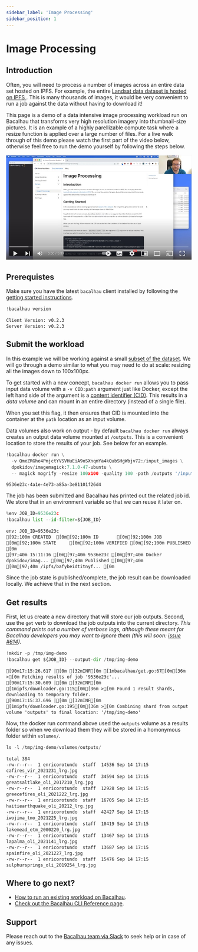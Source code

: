 ```yaml
---
sidebar_label: 'Image Processing'
sidebar_position: 1
---
```

# Image Processing


## Introduction

Often, you will need to process a number of images across an entire data set hosted on IPFS. For example, the entire [Landsat data dataset is hosted on IPFS ](https://ipfs.io/ipfs/QmeZRGhe4PmjctYVSVHuEiA9oSXnqmYa4kQubSHgWbjv72). This is many thousands of images, it would be very convenient to run a job against the data without having to download it!

This page is a demo of a data intensive image processing workload run on Bacalhau that transforms very high resolution imagery into thumbnail-size pictures.
It is an example of a highly parellizable compute task where a resize function is applied over a large number of files.
For a live walk through of this demo please watch the first part of the video below, otherwise feel free to run the demo yourself by following the steps below.

[![Bacalhau Intro Video](/img/Bacalhau_Intro_Video_thumbnail.jpg)](https://www.youtube.com/watch?v=wkOh05J5qgA)

## Prerequistes

Make sure you have the latest `bacalhau` client installed by following the [getting started instructions](../../../getting-started/installation).


```python
!bacalhau version
```

    Client Version: v0.2.3
    Server Version: v0.2.3


## Submit the workload

In this example we will be working against a small [subset of the dataset](https://ipfs.io/ipfs/QmeZRGhe4PmjctYVSVHuEiA9oSXnqmYa4kQubSHgWbjv72). We will go through a demo similar to what you may need to do at scale: resizing all the images down to 100x100px.

To get started with a new concept, `bacalhau docker run` allows you to pass input data volume with a `-v CID:path` argument just like Docker, except the left hand side of the argument is a [content identifier (CID)](https://github.com/multiformats/cid).
This results in a *data volume* and can mount in an entire directory (instead of a single file).

When you set this flag, it then ensures that CID is mounted into the container at the `path` location as an input volume.

Data volumes also work on output - by default `bacalhau docker run` always creates an output data volume mounted at `/outputs`.
This is a convenient location to store the results of your job. See below for an example.


```python
!bacalhau docker run \
  -v QmeZRGhe4PmjctYVSVHuEiA9oSXnqmYa4kQubSHgWbjv72:/input_images \
  dpokidov/imagemagick:7.1.0-47-ubuntu \
  -- magick mogrify -resize 100x100 -quality 100 -path /outputs '/input_images/*.jpg'
```

    9536e23c-4a1e-4e73-a85a-3e81101f26d4


The job has been submitted and Bacalhau has printed out the related job id.
We store that in an environment variable so that we can reuse it later on.


```python
%env JOB_ID=9536e23c
!bacalhau list --id-filter=${JOB_ID}
```

    env: JOB_ID=9536e23c
    [92;100m CREATED  [0m[92;100m ID       [0m[92;100m JOB                     [0m[92;100m STATE     [0m[92;100m VERIFIED [0m[92;100m PUBLISHED               [0m
    [97;40m 15:11:16 [0m[97;40m 9536e23c [0m[97;40m Docker dpokidov/imag... [0m[97;40m Published [0m[97;40m          [0m[97;40m /ipfs/bafybeidtitnyf... [0m


Since the job state is published/complete, the job result can be downloaded locally.
We achieve that in the next section.

## Get results

First, let us create a new directory that will store our job outputs.
Second, use the `get` verb to download the job outputs into the current directory.
_This command prints out a number of verbose logs, although these meant for Bacalhau developers you may want to ignore them (this will soon: [issue #614](https://github.com/filecoin-project/bacalhau/issues/614))._


```python
!mkdir -p /tmp/img-demo
!bacalhau get ${JOB_ID} --output-dir /tmp/img-demo
```

    [90m17:15:26.617 |[0m [32mINF[0m [1mbacalhau/get.go:67[0m[36m >[0m Fetching results of job '9536e23c'...
    [90m17:15:30.609 |[0m [32mINF[0m [1mipfs/downloader.go:115[0m[36m >[0m Found 1 result shards, downloading to temporary folder.
    [90m17:15:37.696 |[0m [32mINF[0m [1mipfs/downloader.go:195[0m[36m >[0m Combining shard from output volume 'outputs' to final location: '/tmp/img-demo'


Now, the docker run command above used the `outputs` volume as a results folder so when we download them they will be stored in a homonymous folder within `volumes/`.


```python
ls -l /tmp/img-demo/volumes/outputs/
```

    total 384
    -rw-r--r--  1 enricorotundo  staff  14536 Sep 14 17:15 cafires_vir_2021231_lrg.jpg
    -rw-r--r--  1 enricorotundo  staff  34594 Sep 14 17:15 greatsaltlake_oli_2017210_lrg.jpg
    -rw-r--r--  1 enricorotundo  staff  12928 Sep 14 17:15 greecefires_oli_2021222_lrg.jpg
    -rw-r--r--  1 enricorotundo  staff  16705 Sep 14 17:15 haitiearthquake_oli_20212_lrg.jpg
    -rw-r--r--  1 enricorotundo  staff  42427 Sep 14 17:15 iwojima_tmo_2021225_lrg.jpg
    -rw-r--r--  1 enricorotundo  staff  10419 Sep 14 17:15 lakemead_etm_2000220_lrg.jpg
    -rw-r--r--  1 enricorotundo  staff  13467 Sep 14 17:15 lapalma_oli_2021141_lrg.jpg
    -rw-r--r--  1 enricorotundo  staff  13687 Sep 14 17:15 spainfire_oli_2021227_lrg.jpg
    -rw-r--r--  1 enricorotundo  staff  15476 Sep 14 17:15 sulphursprings_oli_2019254_lrg.jpg


## Where to go next?

* [How to run an existing workload on Bacalhau](../../../getting-started/workload-onboarding).
* [Check out the Bacalhau CLI Reference page](../../../all-flags).

## Support

Please reach out to the [Bacalhau team via Slack](https://filecoinproject.slack.com/archives/C02RLM3JHUY) to seek help or in case of any issues.
